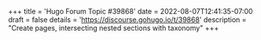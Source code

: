 +++
title = 'Hugo Forum Topic #39868'
date = 2022-08-07T12:41:35-07:00
draft = false
details = 'https://discourse.gohugo.io/t/39868'
description = "Create pages, intersecting nested sections with taxonomy"
+++
